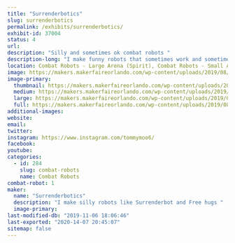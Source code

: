 ```yaml
---
title: "Surrenderbotics"
slug: surrenderbotics
permalink: /exhibits/surrenderbotics/
exhibit-id: 37004
status: 4
url: 
description: "Silly and sometimes ok combat robots "
description-long: "I make funny robots that sometimes work and sometimes look funny getting completely exploded. Have snuck onto TV with bots like Surrenderbot and Hand of Time."
location: Combat Robots - Large Arena (Spirit), Combat Robots - Small Arena (Spirit)
image: https://makers.makerfaireorlando.com/wp-content/uploads/2019/08/polebot-1024x764.jpg
image-primary:
  thumbnail: https://makers.makerfaireorlando.com/wp-content/uploads/2019/08/polebot-150x150.jpg
  medium: https://makers.makerfaireorlando.com/wp-content/uploads/2019/08/polebot-300x224.jpg
  large: https://makers.makerfaireorlando.com/wp-content/uploads/2019/08/polebot-1024x764.jpg
  full: https://makers.makerfaireorlando.com/wp-content/uploads/2019/08/polebot.jpg
additional-images:
website: 
email: 
twitter: 
instagram: https://www.instagram.com/tommymoo6/
facebook: 
youtube: 
categories:
  - id: 284
    slug: combat-robots
    name: Combat Robots
combat-robot: 1
maker:
  name: "Surrenderbotics"
  description: "I make silly robots like Surrenderbot and Free hugs "
  image-primary: 
last-modified-db: "2019-11-06 18:06:46"
last-exported: "2020-14-07 20:45:07"
sitemap: false
---
```

